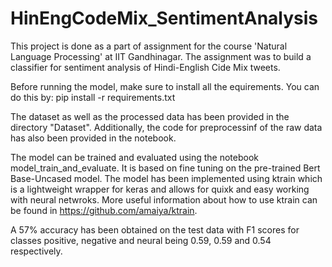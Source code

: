 # HinEngCodeMix_SentimentAnalysis

This project is done as a part of assignment for the course 'Natural Language Processing' at IIT Gandhinagar.
The assignment was to build a classifier for sentiment analysis of Hindi-English Cide Mix tweets.

Before running the model, make sure to install all the equirements. You can do this by:
pip install -r requirements.txt

The dataset as well as the processed data has been provided in the directory "Dataset". Additionally, the code for preprocessinf of the raw data has also been provided in the notebook.

The model can be trained and evaluated using the notebook model_train_and_evaluate. It is based on fine tuning on the pre-trained Bert Base-Uncased model. The model has been implemented using ktrain which is a lightweight wrapper for keras and allows for quixk and easy working with neural netwroks. More useful information about how to use ktrain can be found in https://github.com/amaiya/ktrain.

A 57% accuracy has been obtained on the test data with F1 scores for classes positive, negative and neural being 0.59, 0.59 and 0.54 respectively.
